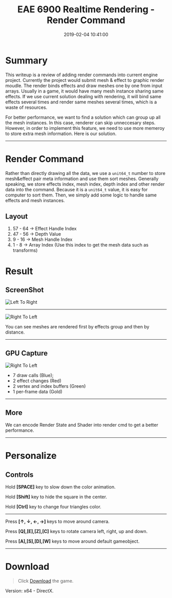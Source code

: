 ﻿---
title: EAE 6900 Realtime Rendering - Render Command
date: 2019-02-04 10:41:00
tags: 
- Entertainment Arts Engineering 
- Realtime Rendering
- EAE 6900 
categories: 
- Game Engine
- Realtime Rendering
thumbnail: https://chenmi-ink-1252570167.cos.na-siliconvalley.myqcloud.com/EAE6320/RTR1Banner.PNG
toc: true
---

# Summary 

This writeup is a review of adding render commands into current engine project. Currently the project would submit mesh & effect to graphic render moudle. The render binds effects and draw meshes one by one from input arrays. Usually in a game, it would have many mesh instance sharing same effects. If we use current solution dealing with rendering, it will bind same effects several times and render same meshes several times, which is a waste of resources.

<!--more--> 

For better performance, we want to find a solution which can group up all the mesh instances. In this case, renderer can skip unneccesary steps. However, in order to implement this feature, we need to use more memeroy to store extra mesh information. Here is our solution.


---

# Render Command

Rather than directly drawing all the data, we use a `unit64_t` number to store mesh&effect pair meta information and use them sort meshes. Generally speaking, we store effects index, mesh index, depth index and other render data into the command. Because it is a `unit64_t` value, it is easy for computer to sort them. Then, we simply add some logic to handle same effects and mesh instances.


## Layout
1.  57 - 64  -> Effect Handle Index
2.  47 - 56  -> Depth Value
3.  9  - 16  -> Mesh Handle Index
4.  1  -  8  -> Array Index  (Use this index to get the mesh data such as transforms)

# Result

## ScreenShot

![Left To Right](https://chenmi-ink-1252570167.cos.na-siliconvalley.myqcloud.com/EAE6320/RTR01.gif)


---

![Right To Left](https://chenmi-ink-1252570167.cos.na-siliconvalley.myqcloud.com/EAE6320/RTR02.gif)


You can see meshes are rendered first by effects group and then by distance.

---

## GPU Capture


![Right To Left](https://chenmi-ink-1252570167.cos.na-siliconvalley.myqcloud.com/EAE6320/Timeline.png)



- 7 draw calls (Blue); 
- 2 effect changes (Red)
- 2 vertex and index buffers (Green)
- 1 per-frame data  (Gold)
---

##  More

We can encode Render State and Shader into render cmd to get a better performance. 


---

# Personalize

## Controls

Hold **[SPACE]** key to slow down the color animation. 

Hold **[Shift]** key to hide the square in the center.

Hold **[Ctrl]** key to change four triangles color.

---

Press **[↑, ↓, ←, →]** keys to move around camera. 

Press **[Q],[E],[Z],[C]** keys to rotate camera left, right, up and down.

Press **[A],[S],[D],[W]** keys to move around default gameobject.





***
 



# Download

> Click [Download](https://chenmi-ink-1252570167.cos.na-siliconvalley.myqcloud.com/EAE6320/RTR01.zip) the game.

Version: x64 - DirectX.




